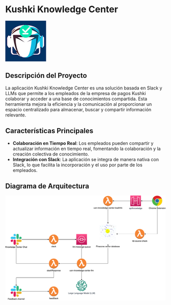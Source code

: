 # Kushki Knowledge Center

![Logo](logo.png)

## Descripción del Proyecto

La aplicación Kushki Knowledge Center es una solución basada en Slack y LLMs que permite a los empleados de la empresa de pagos Kushki colaborar y acceder a una base de conocimientos compartida. Esta herramienta mejora la eficiencia y la comunicación al proporcionar un espacio centralizado para almacenar, buscar y compartir información relevante.

## Características Principales

- **Colaboración en Tiempo Real**: Los empleados pueden compartir y actualizar información en tiempo real, fomentando la colaboración y la creación colectiva de conocimiento.
- **Integración con Slack**: La aplicación se integra de manera nativa con Slack, lo que facilita la incorporación y el uso por parte de los empleados.

## Diagrama de Arquitectura

![Arquitectura](diagram.png)
